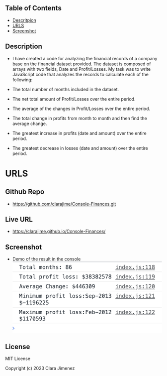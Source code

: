 ## Table of Contents
* [Descritpion](#description)
* [URLS](#urls)
* [Screenshot](#screenshot)

## Description
*  I have created a code for analyzing the financial records of a company base on the financial dataset provided. The dataset is composed of arrays with two fields, Date and Profit/Losses. 
My task was to write JavaScript code that analyzes the records to calculate each of the following:

* The total number of months included in the dataset.

* The net total amount of Profit/Losses over the entire period.

* The average of the changes in Profit/Losses over the entire period.

* The total change in profits from month to month and then find the average change.

* The greatest increase in profits (date and amount) over the entire period.

* The greatest decrease in losses (date and amount) over the entire period.


# URLS
## Github Repo
* https://github.com/clarajime/Console-Finances.git

## Live URL
* https://clarajime.github.io/Console-Finances/

## Screenshot
* Demo of the result in the console
![alt text](assets/Demo2.PNG)


## License 
MIT License

Copyright (c) 2023 Clara Jimenez


